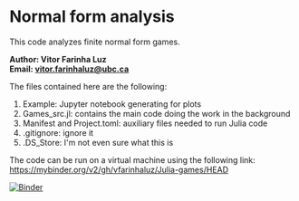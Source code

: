 # Normal form analysis

This code analyzes finite normal form games.

**Author: Vitor Farinha Luz\
Email: [vitor.farinhaluz@ubc.ca](mailto:vitor.farinhaluz@ubc.ca)**


The files contained here are the following:
1. Example: Jupyter notebook generating for plots
1. Games_src.jl: contains the main code doing the work in the background
1. Manifest and Project.toml: auxiliary files needed to run Julia code
1. .gitignore: ignore it
2. .DS_Store: I'm not even sure what this is

The code can be run on a virtual machine using the following link:
https://mybinder.org/v2/gh/vfarinhaluz/Julia-games/HEAD

[![Binder](https://mybinder.org/badge_logo.svg)](https://mybinder.org/v2/gh/vfarinhaluz/Julia-games/HEAD)
